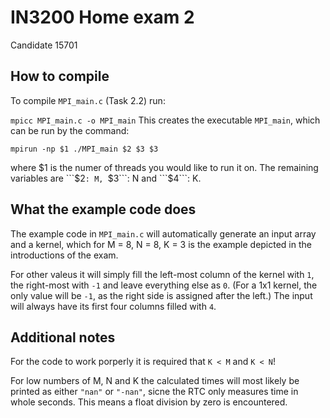 # IN3200 Home exam 2
Candidate 15701
## How to compile
To compile ```MPI_main.c``` (Task 2.2) run:

```mpicc MPI_main.c -o MPI_main```
This creates the executable ```MPI_main```, which can be run by the command:

```mpirun -np $1 ./MPI_main $2 $3 $3```

where $1 is the numer of threads you would like to run it on.
The remaining variables are ```$2```: M, ```$3```: N and ```$4```: K.

## What the example code does
The example code in ```MPI_main.c``` will automatically generate an input array
and a kernel, which for M = 8, N = 8, K = 3 is the example depicted in the 
introductions of the exam.

For other valeus it will simply fill the left-most 
column of the kernel with ```1```, the right-most with ```-1``` and leave 
everything else as ```0```. (For a 1x1 kernel, the only value will be ```-1```,
as the right side is assigned after the left.) The input will always have its 
first four columns filled with ```4```.

## Additional notes
For the code to work porperly it is required that ```K < M``` and ```K < N```!

For low numbers of M, N and K the calculated times will most likely be printed 
as either ```"nan"``` or ```"-nan"```, sicne the RTC only measures time in whole seconds. 
This means a float division by zero is encountered.